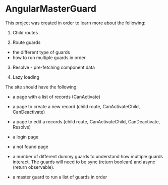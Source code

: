 # AngularMasterGuard

This project was created in order to learn more about the following:

1. Child routes

2. Route guards
- the different type of guards
- how to run multiple guards in order

3. Resolve - pre-fetching component data

4. Lazy loading

The site should have the following:

- a page with a list of records (CanActivate)

- a page to create a new record (child route, CanActivateChild, CanDeactivate)

- a page to edit a records (child route, CanActivateChild, CanDeactivate, Resolve)

- a login page

- a not found page

- a number of different dummy guards to understand how multiple guards interact. 
The guards will need to be sync (return boolean) and async (return observable). 

- a master guard to run a list of guards in order
